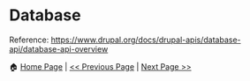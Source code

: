 # Database #

Reference: https://www.drupal.org/docs/drupal-apis/database-api/database-api-overview

:house: [Home Page](README.md) | [<< Previous Page](plugins.md) | [Next Page >>](phpunit.md)
